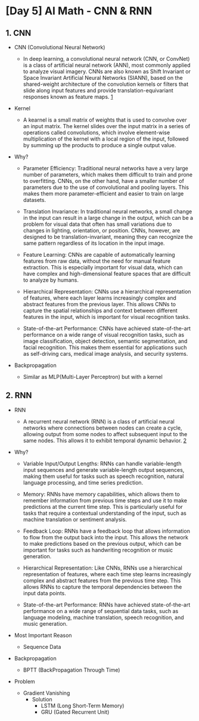 # [Day 5] AI Math - CNN & RNN

## 1. CNN

- CNN (Convolutional Neural Network)
  - In deep learning, a convolutional neural network (CNN, or ConvNet) is a class of artificial neural network (ANN), most commonly applied to analyze visual imagery. CNNs are also known as Shift Invariant or Space Invariant Artificial Neural Networks (SIANN), based on the shared-weight architecture of the convolution kernels or filters that slide along input features and provide translation-equivariant responses known as feature maps. [1]
- Kernel
  - A kearnel is a small matrix of weights that is used to convolve over an input matrix. The kernel slides over the input matrix in a series of operations called convolutions, which involve element-wise multiplication of the kernel with a local region of the input, followed by summing up the products to produce a single output value.
- Why?

  - Parameter Efficiency: Traditional neural networks have a very large number of parameters, which makes them difficult to train and prone to overfitting. CNNs, on the other hand, have a smaller number of parameters due to the use of convolutional and pooling layers. This makes them more parameter-efficient and easier to train on large datasets.

  - Translation Invariance: In traditional neural networks, a small change in the input can result in a large change in the output, which can be a problem for visual data that often has small variations due to changes in lighting, orientation, or position. CNNs, however, are designed to be translation-invariant, meaning they can recognize the same pattern regardless of its location in the input image.

  - Feature Learning: CNNs are capable of automatically learning features from raw data, without the need for manual feature extraction. This is especially important for visual data, which can have complex and high-dimensional feature spaces that are difficult to analyze by humans.

  - Hierarchical Representation: CNNs use a hierarchical representation of features, where each layer learns increasingly complex and abstract features from the previous layer. This allows CNNs to capture the spatial relationships and context between different features in the input, which is important for visual recognition tasks.

  - State-of-the-art Performance: CNNs have achieved state-of-the-art performance on a wide range of visual recognition tasks, such as image classification, object detection, semantic segmentation, and facial recognition. This makes them essential for applications such as self-driving cars, medical image analysis, and security systems.

- Backpropagation
  - Similar as MLP(Multi-Layer Perceptron) but with a kernel

## 2. RNN

- RNN
  - A recurrent neural network (RNN) is a class of artificial neural networks where connections between nodes can create a cycle, allowing output from some nodes to affect subsequent input to the same nodes. This allows it to exhibit temporal dynamic behavior. [2]
- Why?

  - Variable Input/Output Lengths: RNNs can handle variable-length input sequences and generate variable-length output sequences, making them useful for tasks such as speech recognition, natural language processing, and time series prediction.

  - Memory: RNNs have memory capabilities, which allows them to remember information from previous time steps and use it to make predictions at the current time step. This is particularly useful for tasks that require a contextual understanding of the input, such as machine translation or sentiment analysis.

  - Feedback Loop: RNNs have a feedback loop that allows information to flow from the output back into the input. This allows the network to make predictions based on the previous output, which can be important for tasks such as handwriting recognition or music generation.

  - Hierarchical Representation: Like CNNs, RNNs use a hierarchical representation of features, where each time step learns increasingly complex and abstract features from the previous time step. This allows RNNs to capture the temporal dependencies between the input data points.

  - State-of-the-art Performance: RNNs have achieved state-of-the-art performance on a wide range of sequential data tasks, such as language modeling, machine translation, speech recognition, and music generation.

- Most Important Reason
  - Sequence Data
- Backpropagation
  - BPTT (BackPropagation Through Time)
- Problem
  - Gradient Vanishing
    - Solution
      - LSTM (Long Short-Term Memory)
      - GRU (Gated Recurrent Unit)

<!-- Reference -->

[1]: https://en.wikipedia.org/wiki/Convolutional_neural_network
[2]: https://en.wikipedia.org/wiki/Recurrent_neural_network
